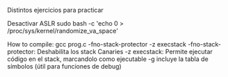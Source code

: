 Distintos ejercicios para practicar 

Desactivar ASLR
sudo bash -c 'echo 0 > /proc/sys/kernel/randomize_va_space'

How to compile: gcc prog.c -fno-stack-protector -z execstack
    -fno-stack-protector: Deshabilita los stack Canaries
    -z execstack: Permite ejecutar código en el stack, marcandolo como ejecutable
    -g incluye la tabla de símbolos (útil para funciones de debug)
